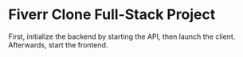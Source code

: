 # Fiverr Clone Full-Stack Project

First, initialize the backend by starting the API, then launch the client. Afterwards, start the frontend.
